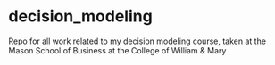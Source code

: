 # decision_modeling
Repo for all work related to my decision modeling course, taken at the Mason School of Business at the College of William &amp; Mary
